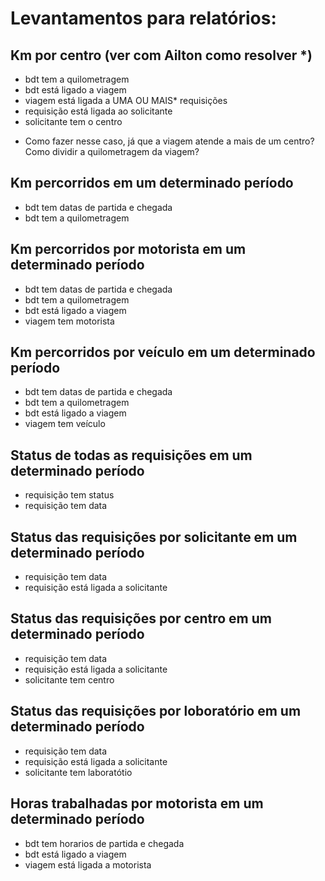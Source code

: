 # Levantamentos para relatórios:

## Km por centro (ver com Ailton como resolver *)

  + bdt tem a quilometragem
  + bdt está ligado a viagem
  + viagem está ligada a UMA OU MAIS* requisições
  + requisição está ligada ao solicitante
  + solicitante tem o centro

  * Como fazer nesse caso, já que a viagem atende a mais de um centro? Como
    dividir a quilometragem da viagem?


## Km percorridos em um determinado período

  + bdt tem datas de partida e chegada
  + bdt tem a quilometragem


## Km percorridos por motorista em um determinado período

  + bdt tem datas de partida e chegada
  + bdt tem a quilometragem
  + bdt está ligado a viagem
  + viagem tem motorista


## Km percorridos por veículo em um determinado período

  + bdt tem datas de partida e chegada
  + bdt tem a quilometragem
  + bdt está ligado a viagem
  + viagem tem veículo


## Status de todas as requisições em um determinado período

  + requisição tem status
  + requisição tem data


## Status das requisições por solicitante em um determinado período

  + requisição tem data
  + requisição está ligada a solicitante


## Status das requisições por centro em um determinado período

  + requisição tem data
  + requisição está ligada a solicitante
  + solicitante tem centro


## Status das requisições por loboratório em um determinado período

  + requisição tem data
  + requisição está ligada a solicitante
  + solicitante tem laboratótio


## Horas trabalhadas por motorista em um determinado período

  + bdt tem horarios de partida e chegada
  + bdt está ligado a viagem
  + viagem está ligada a motorista

